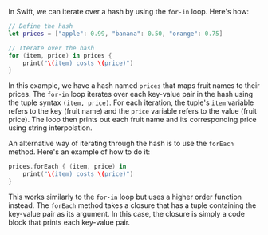 In Swift, we can iterate over a hash by using the `for-in` loop. Here's how:

```swift
// Define the hash
let prices = ["apple": 0.99, "banana": 0.50, "orange": 0.75]

// Iterate over the hash
for (item, price) in prices {
    print("\(item) costs \(price)")
}
```

In this example, we have a hash named `prices` that maps fruit names to their prices. The `for-in` loop iterates over each key-value pair in the hash using the tuple syntax `(item, price)`. For each iteration, the tuple's `item` variable refers to the key (fruit name) and the `price` variable refers to the value (fruit price). The loop then prints out each fruit name and its corresponding price using string interpolation.

An alternative way of iterating through the hash is to use the `forEach` method. Here's an example of how to do it:

```swift
prices.forEach { (item, price) in
    print("\(item) costs \(price)")
}
```

This works similarly to the `for-in` loop but uses a higher order function instead. The `forEach` method takes a closure that has a tuple containing the key-value pair as its argument. In this case, the closure is simply a code block that prints each key-value pair.